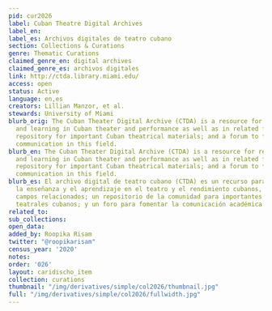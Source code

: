 ```yaml
---
pid: cur2026
label: Cuban Theatre Digital Archives
label_en:
label_es: Archivos digitales de teatro cubano
section: Collections & Curations
genre: Thematic Curations
claimed_genre_en: digital archives
claimed_genre_es: archivos digitales
link: http://ctda.library.miami.edu/
access: open
status: Active
language: en,es
creators: Lillian Manzor, et al.
stewards: University of Miami
blurb_orig: The Cuban Theater Digital Archive (CTDA) is a resource for research, teaching
  and learning in Cuban theater and performance as well as in related fields; a community
  repository for important Cuban theatrical materials; and a forum to foster scholarly
  communication in this field.
blurb_en: The Cuban Theater Digital Archive (CTDA) is a resource for research, teaching
  and learning in Cuban theater and performance as well as in related fields; a community
  repository for important Cuban theatrical materials; and a forum to foster scholarly
  communication in this field.
blurb_es: El archivo digital de teatro cubano (CTDA) es un recurso para la investigación,
  la enseñanza y el aprendizaje en el teatro y el rendimiento cubanos, así como en
  campos relacionados; un repositorio de la comunidad para importantes materiales
  teatrales cubanos; y un foro para fomentar la comunicación académica en este campo.
related_to:
sub_collections:
open_data:
added_by: Roopika Risam
twitter: "@roopikarisam"
census_year: '2020'
notes:
order: '026'
layout: caridischo_item
collection: curations
thumbnail: "/img/derivatives/simple/col2026/thumbnail.jpg"
full: "/img/derivatives/simple/col2026/fullwidth.jpg"
---
```

